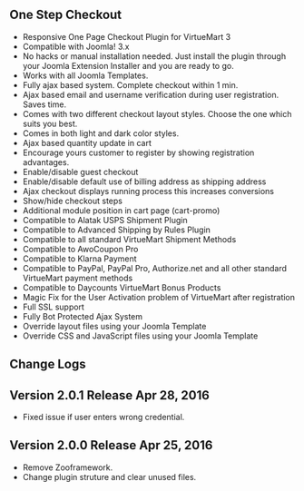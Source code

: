 ## One Step Checkout

* Responsive One Page Checkout Plugin for VirtueMart 3
* Compatible with Joomla! 3.x
* No hacks or manual installation needed. Just install the plugin through your Joomla Extension Installer and you are ready to go.
* Works with all Joomla Templates.
* Fully ajax based system. Complete checkout within 1 min.
* Ajax based email and username verification during user registration. Saves time.
* Comes with two different checkout layout styles. Choose the one which suits you best.
* Comes in both light and dark color styles.
* Ajax based quantity update in cart
* Encourage yours customer to register by showing registration advantages.
* Enable/disable guest checkout
* Enable/disable default use of billing address as shipping address
* Ajax checkout displays running process this increases conversions
* Show/hide checkout steps
* Additional module position in cart page (cart-promo)
* Compatible to Alatak USPS Shipment Plugin
* Compatible to Advanced Shipping by Rules Plugin
* Compatible to all standard VirtueMart Shipment Methods
* Compatible to AwoCoupon Pro
* Compatible to Klarna Payment
* Compatible to PayPal, PayPal Pro, Authorize.net and all other standard VirtueMart payment methods
* Compatible to Daycounts VirtueMart Bonus Products
* Magic Fix for the User Activation problem of VirtueMart after registration
* Full SSL support
* Fully Bot Protected Ajax System
* Override layout files using your Joomla Template
* Override CSS and JavaScript files using your Joomla Template

## Change Logs

## Version 2.0.1 Release Apr 28, 2016

* Fixed issue if user enters wrong credential.

## Version 2.0.0 Release Apr 25, 2016

* Remove Zooframework.
* Change plugin struture and clear unused files.
